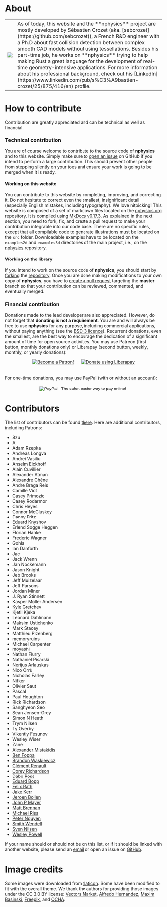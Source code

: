 # About

<table markdown="1">
<tr>
<td id="nostyle_table" style="vertical-align:middle">
<a href="https://github.com/sebcrozet"><img id="left_float_img" src="http://www.gravatar.com/avatar/24f8431a2a28f633cba972f1176921e4?s=125"></img></a>
</td>
<td id="nostyle_table">
As of today, this website and the **nphysics** project are mostly developed by
Sébastien Crozet (aka.  [sebcrozet](https://github.com/sebcrozet)), a French
R&D engineer with a Ph.D about fast
collision detection between complex smooth CAD models without using tessellations.
Besides his part-time job, he works on **nphysics** trying
to help making Rust a great language for the development of real-time
geometry-intensive applications. For more information about his professional
background, check out his
[LinkedIn](https://www.linkedin.com/pub/s%C3%A9bastien-crozet/25/875/416/en)
profile.
</td>
</tr>
</table>

# How to contribute

Contribution are greatly appreciated and can be technical as well as financial.

### Technical contribution

You are of course welcome to contribute to the source code of **nphysics** and
to this website. Simply make sure to [open an
issue](https://github.com/sebcrozet/nphysics/issues) on GitHub if you intend to
perform a large contribution. This should prevent other people from stepping
silently on your toes and ensure your work is going to be merged when it is
ready.


#### Working on this website

You can contribute to this website by completing, improving, and correcting
it. Do not hesitate to correct even the smallest, insignificant detail
(especially English mistakes, including typography). We love nitpicking!  This
website is composed of a set of markdown files located on the
[nphysics.org](https://github.com/sebcrozet/nphysics.org) repository. It is compiled using
[MkDocs v0.17.3](http://www.mkdocs.org/). As explained in the next section,
you need to fork, fix, and create a pull request to make your contribution
integrable into our code base. There are no
specific rules, except that all compilable code to generate illustrations must
be located on the `src` folder.  Downloadable examples have to be located on
the `examples2d` and `examples3d` directories of the main project, i.e., on
the [nphysics](https://github.com/sebcrozet/nphysics) repository.


#### Working on the library

If you intend to work on the source code of **nphysics**, you should start by
[forking](https://help.github.com/articles/fork-a-repo) the
[repository](https://github.com/sebcrozet/nphysics). Once you are done making
modifications to your own copy of **nphysics**, you have to [create a pull
request](https://help.github.com/articles/creating-a-pull-request) targeting
the **master** branch so that your contribution can be reviewed, commented, and
eventually merged.


### Financial contribution

Donations made to the lead developer are also appreciated. However, do not
forget that **donating is not a requirement**. You are and will always be free
to use **nphysics** for any purpose, including commercial applications, without
paying anything (see the [BSD-3
licence](https://github.com/sebcrozet/nphysics/blob/master/LICENSE)). Recurrent
donations, even the smallest, are the best way to encourage the dedication of a
significant amount of time for open source activities. You may use Patreon (first
button, monthly donations only) or Liberapay (second button, weekly, monthly, or
yearly donations):
<div style="text-align:center">
<a href="https://www.patreon.com/bePatron?u=7111380" ><img src="../img/become_a_patron_button.png" alt="Become a Patron!" /></a>
&nbsp;&nbsp;&nbsp;&nbsp;
<script src="https://liberapay.com/sebcrozet/widgets/button.js"></script>
<noscript><a href="https://liberapay.com/sebcrozet/donate"><img alt="Donate using Liberapay" src="https://liberapay.com/assets/widgets/donate.svg"></a></noscript>
</div>
<br/>
<br/>
For one-time donations, you may use PayPal (with or without an account):
<br/>
<br/>
<div style="text-align:center">
<form action="https://www.paypal.com/cgi-bin/webscr" method="post" target="_top">
<input type="hidden" name="cmd" value="_s-xclick">
<input type="hidden" name="hosted_button_id" value="ZCA2NXW6EJ9ZU">
<input type="image" src="https://www.paypalobjects.com/en_US/i/btn/btn_donate_LG.gif" border="0" name="submit" alt="PayPal - The safer, easier way to pay online!">
<img alt="" border="0" src="https://www.paypalobjects.com/fr_FR/i/scr/pixel.gif" width="1" height="1">
</form>
</div>

# Contributors

The list of contributors can be found [there](https://github.com/sebcrozet/nphysics/graphs/contributors). Here are additional contributors, including Patrons:



* 8zu
* A
* Adam Rzepka
* Andreas Longva
* Andrei Vasiliu
* Anselm Eickhoff
* Alain Cuvillier
* Alexander Atman
* Alexandre Chêne
* Andre Braga Reis
* Camille Viot
* Casey Primozic
* Casey Rodarmor
* Chris Heyes
* Connor McCluskey
* Danny Fritz
* Eduard Knyshov
* Erlend Sogge Heggen
* Florian Hanke
* Frederic Wagner
* Gohla
* Ian Danforth
* Jac
* Jack Wrenn
* Jan Nockemann
* Jason Knight
* Jeb Brooks
* Jeff Muizelaar
* Jeff Parsons
* Jordan Miner
* J. Ryan Stinnett
* Kasper Møller Andersen
* Kyle Gretchev
* Kjetil Kjeka
* Leonard Dahlmann
* Maksim Ustichenko
* Mark Stacey
* Matthieu Pizenberg
* memoryruins
* Michael Carpenter
* moyashi
* Nathan Flurry
* Nathaniel Pisarski
* Nerijus Arlauskas
* Nico Orrù
* Nicholas Farley
* Nifker
* Olivier Saut
* Pascal
* Paul Houghton
* Rick Richardson
* Sanghyeon Seo
* Sean Jensen-Grey
* Simon N Heath
* Trym Nilsen
* Ty Overby
* Vikentiy Fesunov
* Wesley Wiser
* Zane
* [Alexander Mistakidis](https://github.com/aamistak)
* [Ben Foppa](https://github.com/bfops)
* [Brandon Waskiewicz](https://github.com/brandonw)
* [Clément Renault](https://github.com/Kerollmops)
* [Corey Richardson](https://github.com/cmr)
* [Dabo Ross](https://github.com/daboross)
* [Eduard Bopp](https://github.com/aepsil0n)
* [Felix Rath](https://github.com/Futile)
* [Jake Kerr](https://github.com/jakerr)
* [Jeroen Bollen](https://github.com/Binero)
* [John P Mayer](https://github.com/johnpmayer)
* [Matt Brennan](https://github.com/quarterto)
* [Michael Riss](https://github.com/MichaelRiss)
* [Peter Nguyen](https://github.com/artichokes)
* [Smith Wendell](https://github.com/wackywendell)
* [Sven Nilsen](https://github.com/bvssvni)
* [Wesley Powell](https://github.com/wspowell)

If your name should or should not be on this list, or if it should be linked
with another website, please send an [email](mailto:developer@crozet.re) or
open an issue on [GitHub](https://github.com/sebcrozet/nphysics/issues).


# Image credits
Some images were downloaded from [flaticon](http://www.flaticon.com). Some have
been modified to fit with the overall theme. We thank the authors for providing
those images under the CC 3.0 BY license: [Vectors Market](https://www.flaticon.com/authors/vectors-market),
[Alfredo Hernandez](https://www.flaticon.com/authors/alfredo-hernandez), [Maxim Basinski](https://www.flaticon.com/authors/maxim-basinski), [Freepik](http://www.freepik.com), and [OCHA](https://www.flaticon.com/authors/ocha).